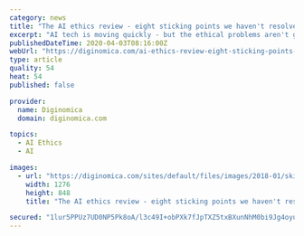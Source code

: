 ```yaml
---
category: news
title: "The AI ethics review - eight sticking points we haven't resolved"
excerpt: "AI tech is moving quickly - but the ethical problems aren't going away. Here's eight AI ethics issues that persist. Well over three years ago, I started to research and write about AI Ethics.Den Howlett of diginomica interviewed me about the topic in an article in September, 2018 - Can AI be bounded by an ethical framework? I have since written ..."
publishedDateTime: 2020-04-03T08:16:00Z
webUrl: "https://diginomica.com/ai-ethics-review-eight-sticking-points-we-havent-resolved"
type: article
quality: 54
heat: 54
published: false

provider:
  name: Diginomica
  domain: diginomica.com

topics:
  - AI Ethics
  - AI

images:
  - url: "https://diginomica.com/sites/default/files/images/2018-01/skills-wonder.jpg"
    width: 1276
    height: 848
    title: "The AI ethics review - eight sticking points we haven't resolved"

secured: "1lur5PPUz7UD0NP5Pk8oA/l3c49I+obPXk7fJpTXZ5txBXunNhM0bi9Jg4oyuHYZEUi43MRHsyCqhY0SL+Ph7LwWr6GNIX3Gp6ljwpw3Okxw+RO/sgISVhmTlN6uSS3dHviBrnxioRYA/jTmjwN7+MTtDrbl128LtFRFzeapv7FH4fhLBTTDpwpYDsAj/EhOfza+Y/I8jED6JFq9pLnAGNJBD+MzZcxM6l0DM5cY3ffX5BBaftGda8p5C6/skK/E0JBKFBS4JgheSHBTCIbZFNWaFZ+UoBlbjhqnELVhsvfTJXGyudeeDgOAib/KzIqr;1WnHCvNqzrF7hsclHV5PHg=="
---
```


